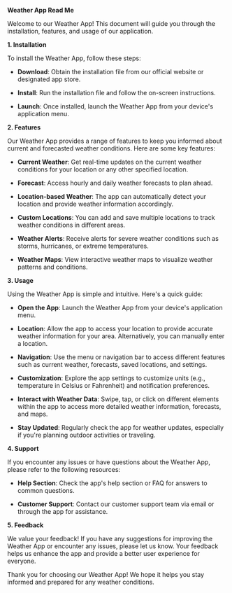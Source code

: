 **Weather App Read Me**

Welcome to our Weather App! This document will guide you through the installation, features, and usage of our application.

**1. Installation**

To install the Weather App, follow these steps:

- **Download**: Obtain the installation file from our official website or designated app store.
  
- **Install**: Run the installation file and follow the on-screen instructions.

- **Launch**: Once installed, launch the Weather App from your device's application menu.

**2. Features**

Our Weather App provides a range of features to keep you informed about current and forecasted weather conditions. Here are some key features:

- **Current Weather**: Get real-time updates on the current weather conditions for your location or any other specified location.

- **Forecast**: Access hourly and daily weather forecasts to plan ahead.

- **Location-based Weather**: The app can automatically detect your location and provide weather information accordingly.

- **Custom Locations**: You can add and save multiple locations to track weather conditions in different areas.

- **Weather Alerts**: Receive alerts for severe weather conditions such as storms, hurricanes, or extreme temperatures.

- **Weather Maps**: View interactive weather maps to visualize weather patterns and conditions.

**3. Usage**

Using the Weather App is simple and intuitive. Here's a quick guide:

- **Open the App**: Launch the Weather App from your device's application menu.

- **Location**: Allow the app to access your location to provide accurate weather information for your area. Alternatively, you can manually enter a location.

- **Navigation**: Use the menu or navigation bar to access different features such as current weather, forecasts, saved locations, and settings.

- **Customization**: Explore the app settings to customize units (e.g., temperature in Celsius or Fahrenheit) and notification preferences.

- **Interact with Weather Data**: Swipe, tap, or click on different elements within the app to access more detailed weather information, forecasts, and maps.

- **Stay Updated**: Regularly check the app for weather updates, especially if you're planning outdoor activities or traveling.

**4. Support**

If you encounter any issues or have questions about the Weather App, please refer to the following resources:

- **Help Section**: Check the app's help section or FAQ for answers to common questions.

- **Customer Support**: Contact our customer support team via email or through the app for assistance.

**5. Feedback**

We value your feedback! If you have any suggestions for improving the Weather App or encounter any issues, please let us know. Your feedback helps us enhance the app and provide a better user experience for everyone.

Thank you for choosing our Weather App! We hope it helps you stay informed and prepared for any weather conditions.
